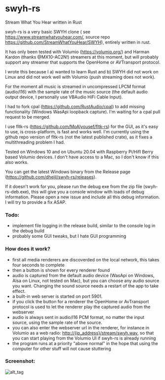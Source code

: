 # swyh-rs

Stream What You Hear written in Rust

swyh-rs is a very basic SWYH clone ( see <https://www.streamwhatyouhear.com/>, source repo <https://github.com/StreamWhatYouHear/SWYH>), entirely written in rust.

It has only been tested with Volumio (<https://volumio.org/>) and Harman Kardon (thanks @MX10-AC2N!) streamers at this moment, but will probably support any streamer that supports the OpenHome or AVTransport protocol.

I wrote this because I a) wanted to learn Rust and b) SWYH did not work on Linux and did not work well with Volumio (push streaming does not work).

For the moment all music is streamed in uncompressed LPCM format (audio/l16) with the sample rate of the music source (the default audio output device, I personally use VBAudio HiFi Cable Input).

I had to fork cpal (<https://github.com/RustAudio/cpal>) to add missing functionality (Windows WasApi loopback capture). I'm waiting for a cpal pull request to be merged.

I use fltk-rs (<https://github.com/MoAlyousef/fltk-rs>) for the GUI, as it's easy to use, is cross-platform, is fast and works well. I'm currently using the github repo version of fltk-rs (not the latest published crate), as it fixes a multithreading problem I had.

Tested on Windows 10 and on Ubuntu 20.04 with Raspberry Pi/HifI Berry based Volumio devices. I don't have access to a Mac, so I don't know if this also works.

You can get the latest Windows binary from the Release page (<https://github.com/dheijl/swyh-rs/releases>).

If it doesn't work for you, please run the debug exe from the zip file (swyh-rs-deb.exe), this will give you a console window with loads of debug information.  Please open a new issue and include all this debug information. I will try to provide a fix ASAP.

### Todo:

- implement file logging in the release build, similar to the console log in the debug build
- probably some GUI tweaks, but I hate GUI programming


### How does it work?

- first all media renderers are discoverded on the local network, this takes four seconds to complete
- then a button is shown for every renderer found
- audio is captured from the default audio device (WasApi on Windows, Alsa on Linux, not tested on Mac), but you can choose any audio source you want. Changing the sound source needs a restart of the app to take effect.
- a built-in web server is started on port 5901.
- if you click the button for a renderer the OpenHome or AvTransport protocol is used to let the renderer play the captured audio from the webserver
- audio is always sent in audio/l16 PCM format, no matter the input source, using the sample rate of the source.
- you can also enter the webserver url in the renderer, for instance in Volumio as a web radio: <http://{ip_address}/stream/swyh.wav>, so that you can start playing from the Volumio UI if swyh-rs is already running
- the program runs at a priority "above normal" in the hope that using the computer for other stuff will not cause stuttering

### Screenshot:

![alt_tag](https://user-images.githubusercontent.com/2384545/95372710-392cd980-08dc-11eb-8974-fb2217827243.PNG)
